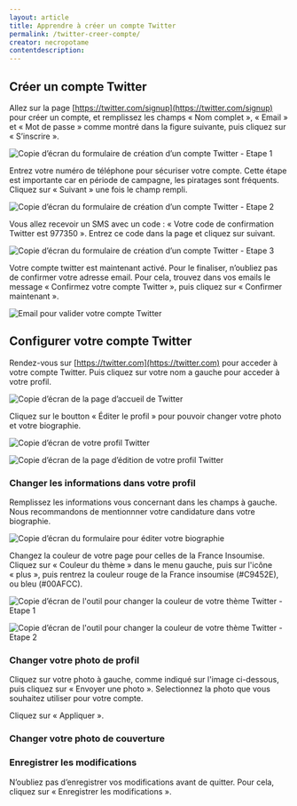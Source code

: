 ```yaml
---
layout: article
title: Apprendre à créer un compte Twitter
permalink: /twitter-creer-compte/
creator: necropotame
contentdescription:
---
```


## Créer un compte Twitter

Allez sur la page [https://twitter.com/signup](https://twitter.com/signup) pour créer un compte, et remplissez les champs « Nom complet », « Email » et « Mot de passe » comme montré dans la figure suivante, puis cliquez sur « S’inscrire ».

![Copie d’écran du formulaire de création d’un compte Twitter - Etape 1](assets/images/screenshots/tw-1.png)

Entrez votre numéro de téléphone pour sécuriser votre compte. Cette étape est importante car en période de campagne, les piratages sont fréquents. Cliquez sur « Suivant » une fois le champ rempli.

![Copie d’écran du formulaire de création d’un compte Twitter - Etape 2](assets/images/screenshots/tw-2.png)

Vous allez recevoir un SMS avec un code : « Votre code de confirmation Twitter est 977350 ». Entrez ce code dans la page et cliquez sur suivant.

![Copie d’écran du formulaire de création d’un compte Twitter - Etape 3](assets/images/screenshots/tw-3.png)

Votre compte twitter est maintenant activé. Pour le finaliser, n’oubliez pas de confirmer votre adresse email. Pour cela, trouvez dans vos emails le message « Confirmez votre compte Twitter », puis cliquez sur « Confirmer maintenant ».

![Email pour valider votre compte Twitter](assets/images/screenshots/tw-4.png)

## Configurer votre compte Twitter

Rendez-vous sur [https://twitter.com](https://twitter.com) pour acceder à votre compte Twitter. Puis cliquez sur votre nom a gauche pour acceder à votre profil.

![Copie d’écran de la page d’accueil de Twitter](assets/images/screenshots/tw-5.png)

Cliquez sur le boutton « Éditer le profil » pour pouvoir changer votre photo et votre biographie.

![Copie d’écran de votre profil Twitter](assets/images/screenshots/tw-6.png)

![Copie d’écran de la page d’édition de votre profil Twitter](assets/images/screenshots/tw-7.png)

### Changer les informations dans votre profil

Remplissez les informations vous concernant dans les champs à gauche. Nous recommandons de mentionnner votre candidature dans votre biographie.

![Copie d’écran du formulaire pour éditer votre biographie](assets/images/screenshots/tw-edit-bio.png)

Changez la couleur de votre page pour celles de la France Insoumise. Cliquez sur « Couleur du thème » dans le menu gauche, puis sur l'icône « plus », puis rentrez la couleur rouge de la France insoumise (#C9452E), ou bleu (#00AFCC).

![Copie d’écran de l'outil pour changer la couleur de votre thème Twitter - Etape 1](assets/images/screenshots/tw-color1.png)

![Copie d’écran de l'outil pour changer la couleur de votre thème Twitter - Etape 2](assets/images/screenshots/tw-color2.png)

### Changer votre photo de profil

Cliquez sur votre photo à gauche, comme indiqué sur l'image ci-dessous, puis cliquez sur « Envoyer une photo ». Selectionnez la photo que vous souhaitez utiliser pour votre compte.

Cliquez sur « Appliquer ».

### Changer votre photo de couverture

### Enregistrer les modifications

N’oubliez pas d’enregistrer vos modifications avant de quitter. Pour cela, cliquez sur « Enregistrer les modifications ».
